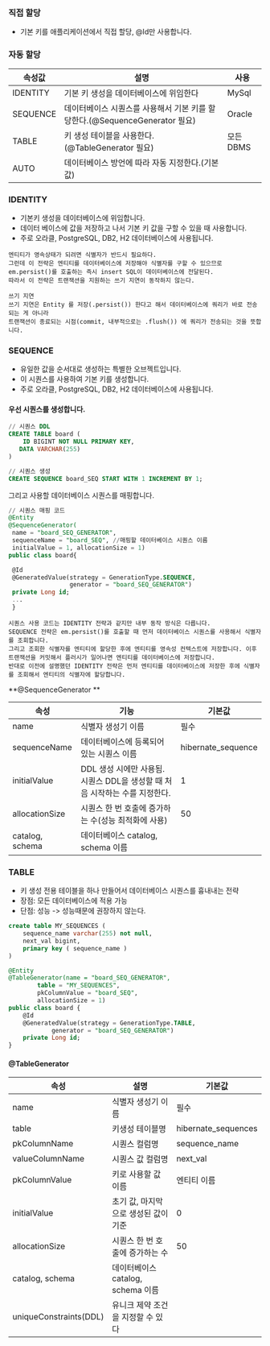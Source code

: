 ### 직접 할당
- 기본 키를 애플리케이션에서 직접 할당, @Id만 사용합니다.

### 자동 할당

|속성값|설명|사용|
|----|----|----|
|IDENTITY|기본 키 생성을 데이터베이스에 위임한다|MySql|
|SEQUENCE|데이터베이스 시퀀스를 사용해서 기본 키를 할당한다.(@SequenceGenerator 필요)|Oracle|
|TABLE|키 생성 테이블을 사용한다. (@TableGenerator 필요)|모든 DBMS|
|AUTO|데이터베이스 방언에 따라 자동 지정한다.(기본값)||


### IDENTITY
- 기본키 생성을 데이터베이스에 위임합니다.
- 데이터 베이스에 값을 저장하고 나서 기본 키 값을 구할 수 있을 때 사용합니다.
- 주로 오라클, PostgreSQL, DB2, H2 데이터베이스에 사용됩니다.

```
엔티티가 영속상태가 되려면 식별자가 반드시 필요하다. 
그런데 이 전략은 엔티티를 데이터베이스에 저장해야 식별자를 구할 수 있으므로 
em.persist()를 호출하는 즉시 insert SQL이 데이터베이스에 전달된다. 
따라서 이 전략은 트랜잭션을 지원하는 쓰기 지연이 동작하지 않는다.
```
```
쓰기 지연
쓰기 지연은 Entity 를 저장(.persist()) 한다고 해서 데이터베이스에 쿼리가 바로 전송 되는 게 아니라
트랜잭션이 종료되는 시점(commit, 내부적으로는 .flush()) 에 쿼리가 전송되는 것을 뜻합니다.

```

### SEQUENCE
- 유일한 값을 순서대로 생성하는 특별한 오브젝트입니다.
- 이 시퀀스를 사용하여 기본 키를 생성합니다.
- 주로 오라클, PostgreSQL, DB2, H2 데이터베이스에 사용됩니다.

#### 우선 시퀀스를 생성합니다.
```sql
// 시퀀스 DDL
CREATE TABLE board (
	ID BIGINT NOT NULL PRIMARY KEY,
   DATA VARCHAR(255)
)

// 시퀀스 생성
CREATE SEQUENCE board_SEQ START WITH 1 INCREMENT BY 1;
```
그리고 사용할 데이터베이스 시퀀스를 매핑합니다.
```sql
// 시퀀스 매핑 코드
@Entity
@SequenceGenerator(
 name = "board_SEQ_GENERATOR",
 sequenceName = "board_SEQ", //매핑할 데이터베이스 시퀀스 이름
 initialValue = 1, allocationSize = 1)
public class board{

 @Id
 @GeneratedValue(strategy = GenerationType.SEQUENCE,
                 generator = "board_SEQ_GENERATOR")
 private Long id;
 ...
 }
```
```
시퀀스 사용 코드는 IDENTITY 전략과 같지만 내부 동작 방식은 다릅니다.
SEQUENCE 전략은 em.persist()를 호출할 때 먼저 데이터베이스 시퀀스를 사용해서 식별자를 조회합니다.
그리고 조회한 식별자를 엔티티에 할당한 후에 엔티티를 영속성 컨텍스트에 저장합니다. 이후 트랜잭션을 커밋해서 플러시가 일어나면 엔티티를 데이터베이스에 저장합니다.
반대로 이전에 설명했던 IDENTITY 전략은 먼저 엔티티를 데이터베이스에 저장한 후에 식별자를 조회해서 엔티티의 식별자에 할당합니다.
```

**@SequenceGenerator
**

|속성|기능|기본값|
|----|----|----|
|name|식별자 생성기 이름|필수|
|sequenceName|데이터베이스에 등록되어 있는 시퀀스 이름|hibernate_sequence|
|initialValue|DDL 생성 시에만 사용됨. 시퀀스 DDL을 생성할 때 처음 시작하는 수를 지정한다.|1|
|allocationSize|시퀀스 한 번 호출에 증가하는 수(성능 최적화에 사용)|50|
|catalog, schema|데이터베이스 catalog, schema 이름||

### TABLE

- 키 생성 전용 테이블을 하나 만들어서 데이터베이스 시퀀스를 흉내내는 전략
- 장점: 모든 데이터베이스에 적용 가능 
- 단점: 성능 -> 성능때문에 권장하지 않는다.

```sql
create table MY_SEQUENCES (
	sequence_name varchar(255) not null,
    next_val bigint,
    primary key ( sequence_name )
)
```

```sql
@Entity
@TableGenerator(name = "board_SEQ_GENERATOR",
        table = "MY_SEQUENCES",
        pkColumnValue = "board_SEQ",
        allocationSize = 1) 
public class board {
    @Id
    @GeneratedValue(strategy = GenerationType.TABLE,
            generator = "board_SEQ_GENERATOR")
    private Long id;
}
```

#### @TableGenerator

|속성|설명|기본값|
|---|---|---|
|name|식별자 생성기 이름|필수|
table|키생성 테이블명|hibernate_sequences|
pkColumnName|시퀀스 컬럼명|sequence_name|
valueColumnName	|시퀀스 값 컬럼명|next_val|
pkColumnValue|키로 사용할 값 이름|엔티티 이름|
initialValue|초기 값, 마지막으로 생성된 값이 기준|0|
allocationSize|시퀀스 한 번 호출에 증가하는 수|50|
catalog, schema|데이터베이스 catalog, schema 이름||
uniqueConstraints(DDL)|유니크 제약 조건을 지정할 수 있다||
